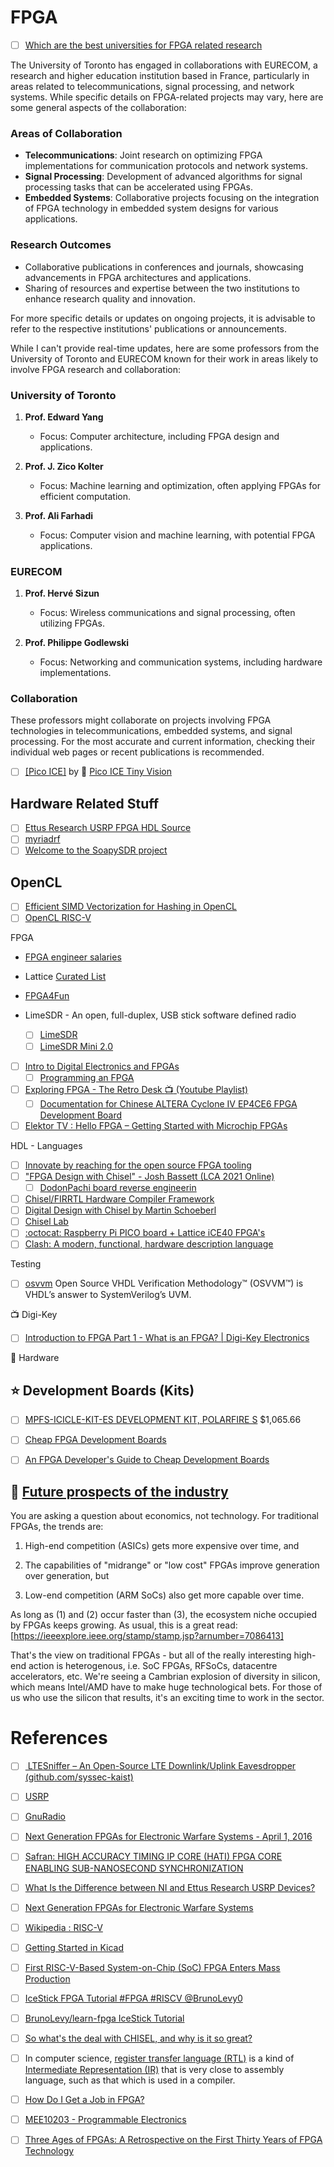 # FPGA

- [ ] [Which are the best universities for FPGA related research](https://www.quora.com/Which-are-the-best-universities-for-FPGA-related-research)

The University of Toronto has engaged in collaborations with EURECOM, a research and higher education institution based in France, particularly in areas related to telecommunications, signal processing, and network systems. While specific details on FPGA-related projects may vary, here are some general aspects of the collaboration:

### Areas of Collaboration
- **Telecommunications**: Joint research on optimizing FPGA implementations for communication protocols and network systems.
- **Signal Processing**: Development of advanced algorithms for signal processing tasks that can be accelerated using FPGAs.
- **Embedded Systems**: Collaborative projects focusing on the integration of FPGA technology in embedded system designs for various applications.

### Research Outcomes
- Collaborative publications in conferences and journals, showcasing advancements in FPGA architectures and applications.
- Sharing of resources and expertise between the two institutions to enhance research quality and innovation.

For more specific details or updates on ongoing projects, it is advisable to refer to the respective institutions' publications or announcements.

While I can't provide real-time updates, here are some professors from the University of Toronto and EURECOM known for their work in areas likely to involve FPGA research and collaboration:

### University of Toronto
1. **Prof. Edward Yang**
   - Focus: Computer architecture, including FPGA design and applications.
   
2. **Prof. J. Zico Kolter**
   - Focus: Machine learning and optimization, often applying FPGAs for efficient computation.

3. **Prof. Ali Farhadi**
   - Focus: Computer vision and machine learning, with potential FPGA applications.

### EURECOM
1. **Prof. Hervé Sizun**
   - Focus: Wireless communications and signal processing, often utilizing FPGAs.

2. **Prof. Philippe Godlewski**
   - Focus: Networking and communication systems, including hardware implementations.

### Collaboration
These professors might collaborate on projects involving FPGA technologies in telecommunications, embedded systems, and signal processing. For the most accurate and current information, checking their individual web pages or recent publications is recommended.

- [ ] [[Pico ICE]](pico-ice) by :shark: [Pico ICE Tiny Vision](https://pico-ice.tinyvision.ai)

## Hardware Related Stuff

- [ ] [Ettus Research USRP FPGA HDL Source](https://github.com/EttusResearch/fpga)
- [ ] [myriadrf](https://myriadrf.org)
- [ ] [Welcome to the SoapySDR project](https://github.com/pothosware/SoapySDR/wiki)

## OpenCL

- [ ] [Efficient SIMD Vectorization for Hashing in OpenCL](https://openproceedings.org/2018/conf/edbt/paper-330.pdf)
- [ ] [OpenCL RISC-V](https://carrv.github.io/2021/papers/CARRV2021_paper_36_Blaise.pdf)

FPGA

* [FPGA engineer salaries](https://www.reddit.com/r/FPGA/comments/vf9pmh/fpga_engineer_salaries/)

* Lattice [Curated List](https://github.com/kelu124/awesome-latticeFPGAs)
* [FPGA4Fun](https://www.fpga4fun.com/) 

* LimeSDR - An open, full-duplex, USB stick software defined radio
  - [ ] [LimeSDR](https://www.crowdsupply.com/lime-micro/limesdr)
  - [ ] [LimeSDR Mini 2.0](https://www.crowdsupply.com/lime-micro/limesdr-mini-2)

- [ ] [Intro to Digital Electronics and FPGAs](https://www.youtube.com/watch?v=-qpfv8KLXOk)
  - [ ] [Programming an FPGA](https://learn.sparkfun.com/tutorials/programming-an-fpga)

- [ ] [Exploring FPGA - The Retro Desk :tv: (Youtube Playlist)](https://www.youtube.com/playlist?list=PLPSrOWYluVLJxqlrWqjZWQ1B4bBgrQ42G)
  - [ ] [Documentation for Chinese ALTERA Cyclone IV EP4CE6 FPGA Development Board](https://github.com/SlithyMatt/Altera-Cyclone-IV-board-V3.0)

- [ ] [Elektor TV : Hello FPGA – Getting Started with Microchip FPGAs](https://youtu.be/zcaZxu010cg)

HDL - Languages

- [ ] [Innovate by reaching for the open source FPGA tooling](https://f4pga.org)
- [ ] ["FPGA Design with Chisel" - Josh Bassett (LCA 2021 Online)](https://www.youtube.com/watch?v=Wst8IoYRWKo)
  - [ ] [DodonPachi board reverse engineerin](https://en.wikipedia.org/wiki/DoDonPachi)
- [ ] [Chisel/FIRRTL Hardware Compiler Framework](https://www.chisel-lang.org/)
- [ ] [Digital Design with Chisel by Martin Schoeberl](https://github.com/schoeberl/chisel-book)
- [ ] [Chisel Lab](https://github.com/schoeberl/chisel-lab)
- [ ] [:octocat: Raspberry Pi PICO board + Lattice iCE40 FPGA's](https://github.com/tinyvision-ai-inc/pico-ice)
- [ ] [Clash: A modern, functional, hardware description language](https://clash-lang.org/)

Testing 

- [ ] [osvvm](https://osvvm.org/) Open Source VHDL Verification Methodology™ (OSVVM™) is VHDL’s answer to SystemVerilog’s UVM.

:tv: Digi-Key

- [ ] [Introduction to FPGA Part 1 - What is an FPGA? | Digi-Key Electronics](https://www.youtube.com/watch?v=lLg1AgA2Xoo&list=PLEBQazB0HUyT1WmMONxRZn9NmQ_9CIKhb)

:electric_plug: Hardware

## :star: Development Boards (Kits)

- [ ] [MPFS-ICICLE-KIT-ES DEVELOPMENT KIT, POLARFIRE S](https://canada.newark.com/microchip/mpfs-icicle-kit-es/development-kit-polarfire-soc/dp/45AJ6163) $1,065.66
- [ ] [Cheap FPGA Development Boards](https://joelw.id.au/FPGA/CheapFPGADevelopmentBoards)
- [ ] [An FPGA Developer's Guide to Cheap Development Boards](https://hackster.io/news/an-fpga-developer-s-guide-to-cheap-development-boards-8f1782bb271a)


## 🥇 [Future prospects of the industry](https://www.reddit.com/r/FPGA/comments/1191ec0/future_prospects_of_the_industry)


You are asking a question about economics, not technology. For traditional FPGAs, the trends are:

1. High-end competition (ASICs) gets more expensive over time, and

1. The capabilities of "midrange" or "low cost" FPGAs improve generation over generation, but

1. Low-end competition (ARM SoCs) also get more capable over time.

As long as (1) and (2) occur faster than (3), the ecosystem niche occupied by FPGAs keeps growing. As usual, this is a great read: [https://ieeexplore.ieee.org/stamp/stamp.jsp?arnumber=7086413]

That's the view on traditional FPGAs - but all of the really interesting high-end action is heterogenous, i.e. SoC FPGAs, RFSoCs, datacentre accelerators, etc. We're seeing a Cambrian explosion of diversity in silicon, which means Intel/AMD have to make huge technological bets. For those of us who use the silicon that results, it's an exciting time to work in the sector.


# References
- [ ] [	LTESniffer – An Open-Source LTE Downlink/Uplink Eavesdropper (github.com/syssec-kaist)](https://news.ycombinator.com/item?id=35952206)
- [ ] [USRP](https://www.ettus.com/sdr-software/uhd-usrp-hardware-driver)
- [ ] [GnuRadio](https://www.ettus.com/sdr-software/gnu-radio/)
- [ ] [Next Generation FPGAs for Electronic Warfare Systems - April 1, 2016](https://www.mobilityengineeringtech.com/component/content/article/adt/pub/features/articles/24386)
- [ ] [Safran: HIGH ACCURACY TIMING IP CORE (HATI) FPGA CORE ENABLING SUB-NANOSECOND SYNCHRONIZATION](https://safran-navigation-timing.com/product/high-accuracy-timing-ip-core-hati)
- [ ] [What Is the Difference between NI and Ettus Research USRP Devices?](https://www.ni.com/en-ca/shop/wireless-design-test/what-is-a-usrp-software-defined-radio/what-is-the-difference-between-ni-and-ettus-usrps.html)
- [ ] [Next Generation FPGAs for Electronic Warfare Systems](https://www.mobilityengineeringtech.com/component/content/article/adt/pub/features/articles/24386)
- [ ] [Wikipedia : RISC-V](https://en.wikipedia.org/wiki/RISC-V)
- [ ] [Getting Started in Kicad](https://docs.kicad.org/7.0/en/getting_started_in_kicad/getting_started_in_kicad.html)
- [ ] [First RISC-V-Based System-on-Chip (SoC) FPGA Enters Mass Production](https://www.microchip.com/en-us/about/news-releases/products/first-risc-v-based-system-on-chip-fpga-enters-mass-production)
- [ ] [IceStick FPGA Tutorial #FPGA #RISCV @BrunoLevy0](https://blog.adafruit.com/2021/01/28/icestick-fpga-tutorial-fpga-riscv-brunolevy01/)
- [ ] [BrunoLevy/learn-fpga IceStick Tutorial](https://github.com/BrunoLevy/learn-fpga/blob/master/FemtoRV/TUTORIALS/IceStick.md)
- [ ] [So what's the deal with CHISEL, and why is it so great?](https://www.reddit.com/r/FPGA/comments/wnnhb8/so_whats_the_deal_with_chisel_and_why_is_it_so/)
- [ ] In computer science, [register transfer language (RTL)](https://en.wikipedia.org/wiki/Register_transfer_language)  is a kind of  [Intermediate Representation (IR)](https://en.wikipedia.org/wiki/Intermediate_representation) that is very close to assembly language, such as that which is used in a compiler.
- [ ] [How Do I Get a Job in FPGA?](https://digilent.com/blog/how-do-i-get-a-job-in-fpga/)
- [ ] [MEE10203 - Programmable Electronics](https://www.youtube.com/playlist?list=PL_N6Mn2-rIULhuVNHMpjmmKMYafQjaCZX)
- [ ] [Three Ages of FPGAs: A Retrospective on the First Thirty Years of FPGA Technology](https://ieeexplore.ieee.org/document/7086413)

